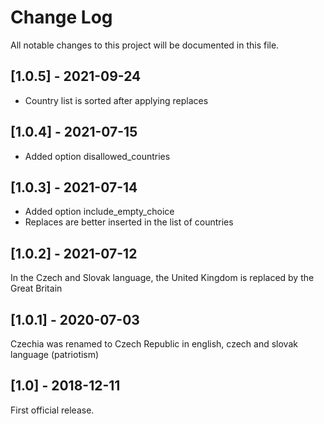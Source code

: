 # Change Log
All notable changes to this project will be documented in this file.

## [1.0.5] - 2021-09-24

- Country list is sorted after applying replaces

## [1.0.4] - 2021-07-15

- Added option disallowed_countries

## [1.0.3] - 2021-07-14

- Added option include_empty_choice
- Replaces are better inserted in the list of countries

## [1.0.2] - 2021-07-12

In the Czech and Slovak language, the United Kingdom is replaced by the Great Britain

## [1.0.1] - 2020-07-03

Czechia was renamed to Czech Republic in english, czech and slovak language (patriotism)

## [1.0] - 2018-12-11

First official release.
